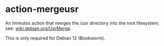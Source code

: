 # action-mergeusr

An Immutos action that merges the /usr directory into the root filesystem,
see: [wiki.debian.org/UsrMerge](https://wiki.debian.org/UsrMerge).

This is only required for Debian 12 (Bookworm).